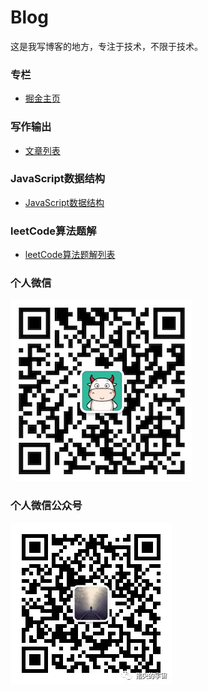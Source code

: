 # Blog
这是我写博客的地方，专注于技术，不限于技术。

### 专栏
* [掘金主页](https://juejin.cn/user/3509296845554909)

### 写作输出
* [文章列表](https://github.com/MagicalBridge/Blog/tree/master/%E5%86%99%E4%BD%9C)

### JavaScript数据结构
* [JavaScript数据结构]()

### leetCode算法题解
* [leetCode算法题解列表](https://github.com/MagicalBridge/Blog/tree/master/leetCode)

### 个人微信
![个人微信](./public-repository/images/weichat.png)

### 个人微信公众号
![微信公众号](./public-repository/images/weipublic.jpeg)








